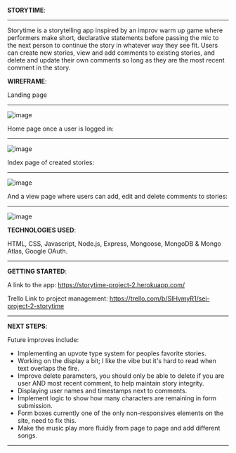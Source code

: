 **STORYTIME**:
_________________________________________________________
 Storytime is a storytelling app inspired by an improv warm up game where performers make short, declarative statements
before passing the mic to the next person to continue the story in whatever way they see fit. Users can create new stories,
view and add comments to existing stories, and delete and update their own comments so long as they are the most recent comment
in the story. 



**WIREFRAME**:

Landing page
__________________________________________________________
![image](https://user-images.githubusercontent.com/100539234/163513867-a349637c-0742-4900-a18a-a2c96ca7e283.png)

Home page once a user is logged in:
__________________________________________________________
![image](https://user-images.githubusercontent.com/100539234/163513915-92c2f7b2-0566-4279-a19a-3660d35fcf81.png)

Index page of created stories:
__________________________________________________________
![image](https://user-images.githubusercontent.com/100539234/163514007-1d5e53bc-bdb2-4ac2-a0d9-fc3e478655a4.png)

And a view page where users can add, edit and delete comments to stories:
__________________________________________________________
![image](https://user-images.githubusercontent.com/100539234/163514120-95170fe9-885c-40cc-b0fc-dde23ecf3402.png)



**TECHNOLOGIES USED**:

HTML, CSS, Javascript, Node.js, Express, Mongoose, MongoDB & Mongo Atlas, Google OAuth.
___________________________________________________________


**GETTING STARTED**:

A link to the app: https://storytime-project-2.herokuapp.com/

Trello Link to project management: https://trello.com/b/SIHvmyR1/sei-project-2-storytime
____________________________________________________________


**NEXT STEPS**:

Future improves include:
  - Implementing an upvote type system for peoples favorite stories.
  - Working on the display a bit; I like the vibe but it's hard to read when text overlaps the fire.
  - Improve delete parameters, you should only be able to delete if you are user AND most recent comment, to help maintain story integrity.
  - Displaying user names and timestamps next to comments.
  - Implement logic to show how many characters are remaining in form submission.
  - Form boxes currently one of the only non-responsives elements on the site, need to fix this.
  - Make the music play more fluidly from page to page and add different songs. 
_______________________________________________________________



























